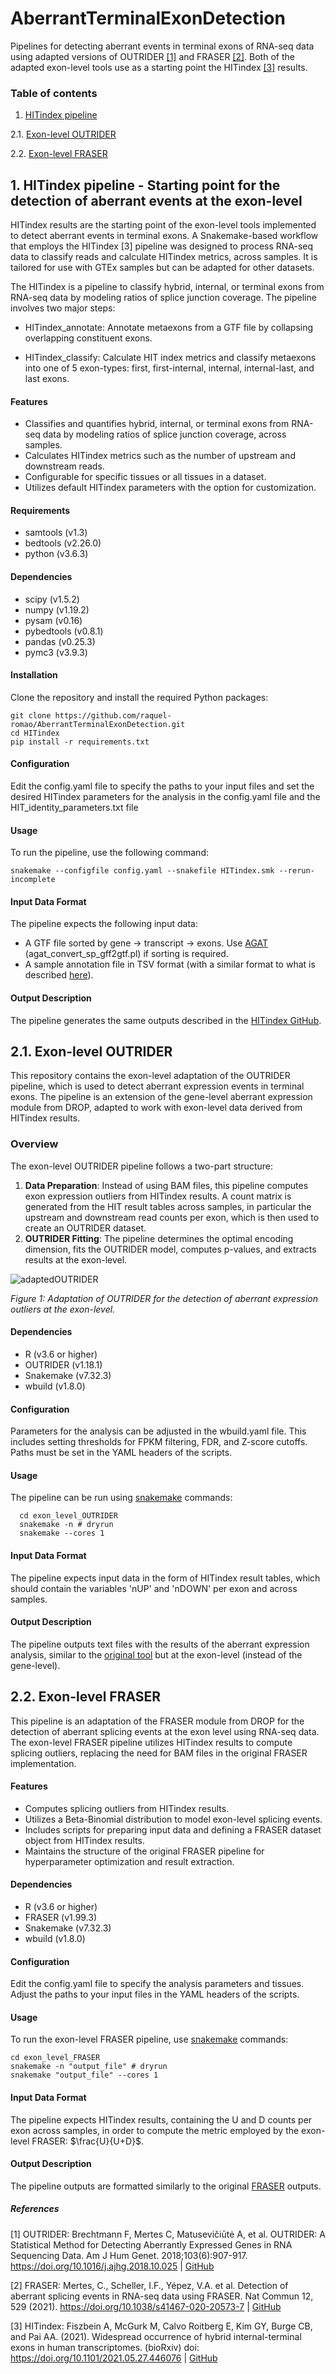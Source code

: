 # AberrantTerminalExonDetection
Pipelines for detecting aberrant events in terminal exons of RNA-seq data using adapted versions of OUTRIDER [[1]](https://github.com/raquel-romao/AberrantTerminalExonDetection/edit/main/README.md#references) and FRASER [[2]](https://github.com/raquel-romao/AberrantTerminalExonDetection/edit/main/README.md#references). Both of the adapted exon-level tools use as a starting point the HITindex [[3]](https://github.com/raquel-romao/AberrantTerminalExonDetection/edit/main/README.md#references) results.

### Table of contents

1. [HITindex pipeline](https://github.com/raquel-romao/AberrantTerminalExonDetection/tree/main#1-hitindex-pipeline---starting-point-for-the-detection-of-aberrant-events-at-the-exon-level)
   
2.1. [Exon-level OUTRIDER](https://github.com/raquel-romao/AberrantTerminalExonDetection/edit/main/README.md#21-exon-level-outrider)

2.2. [Exon-level FRASER](https://github.com/raquel-romao/AberrantTerminalExonDetection/edit/main/README.md#22-exon-level-fraser) 



## 1. HITindex pipeline - Starting point for the detection of aberrant events at the exon-level

  HITindex results are the starting point of the exon-level tools implemented to detect aberrant events in terminal exons. A Snakemake-based workflow that employs the HITindex [3] pipeline was designed to process RNA-seq data to classify reads and calculate HITindex metrics, across samples. It is tailored for use with GTEx samples but can be adapted for other datasets.
  
  The HITindex is a pipeline to classify hybrid, internal, or terminal exons from RNA-seq data by modeling ratios of splice junction coverage. The pipeline involves two major steps:
   
  - HITindex_annotate: Annotate metaexons from a GTF file by collapsing overlapping constituent exons.

  - HITindex_classify: Calculate HIT index metrics and classify metaexons into one of 5 exon-types: first, first-internal, internal, internal-last, and last exons.
  
  
  #### Features
  - Classifies and quantifies hybrid, internal, or terminal exons from RNA-seq data by modeling ratios of splice junction coverage, across samples.
  - Calculates HITindex metrics such as the number of upstream and downstream reads.
  - Configurable for specific tissues or all tissues in a dataset.
  - Utilizes default HITindex parameters with the option for customization.
  
  #### Requirements
  - samtools (v1.3)
  - bedtools (v2.26.0)
  - python (v3.6.3)
  
  #### Dependencies
  - scipy (v1.5.2)
  - numpy (v1.19.2)
  - pysam (v0.16)
  - pybedtools (v0.8.1)
  - pandas (v0.25.3)
  - pymc3 (v3.9.3)
  
  #### Installation
  Clone the repository and install the required Python packages:
  
    git clone https://github.com/raquel-romao/AberrantTerminalExonDetection.git
    cd HITindex
    pip install -r requirements.txt
  
  #### Configuration
  
  Edit the config.yaml file to specify the paths to your input files and set the desired HITindex parameters for the analysis in the config.yaml file and the HIT_identity_parameters.txt file
  
  #### Usage
  
  To run the pipeline, use the following command:
  
    snakemake --configfile config.yaml --snakefile HITindex.smk --rerun-incomplete
  
  
  #### Input Data Format
  
  The pipeline expects the following input data:
  - A GTF file sorted by gene -> transcript -> exons. Use [AGAT](https://github.com/NBISweden/AGAT) (agat_convert_sp_gff2gtf.pl) if sorting is required.
  - A sample annotation file in TSV format (with a similar format to what is described [here](https://gagneurlab-drop.readthedocs.io/en/latest/prepare.html#creating-the-sample-annotation-table)).
  
  #### Output Description
  
  The pipeline generates the same outputs described in the [HITindex GitHub](https://github.com/thepailab/HITindex).


## 2.1. Exon-level OUTRIDER
  
  This repository contains the exon-level adaptation of the OUTRIDER pipeline, which is used to detect aberrant expression events in terminal exons. The pipeline is an extension of the gene-level aberrant expression module from DROP, adapted to work with exon-level data derived from HITindex results.
  
  ### Overview
  
  The exon-level OUTRIDER pipeline follows a two-part structure:
  
  1. **Data Preparation**: Instead of using BAM files, this pipeline computes exon expression outliers from HITindex results. A count matrix is generated from the HIT result tables across samples, in particular the upstream and downstream read counts per exon, which is then used to create an OUTRIDER dataset.
  2. **OUTRIDER Fitting**: The pipeline determines the optimal encoding dimension, fits the OUTRIDER model, computes p-values, and extracts results at the exon-level.
  
  
  ![adaptedOUTRIDER](https://github.com/raquel-romao/AberrantTerminalExonDetection/assets/92799656/ed7d9372-3aa9-4e36-a67d-1c1236757a3d)
  
  *Figure 1: Adaptation of OUTRIDER for the detection of aberrant expression outliers at the exon-level.*
  
  #### Dependencies
  
  - R (v3.6 or higher)
  - OUTRIDER (v1.18.1)
  - Snakemake (v7.32.3)
  - wbuild (v1.8.0)
  
  
  #### Configuration
  
 Parameters for the analysis can be adjusted in the wbuild.yaml file. This includes setting thresholds for FPKM filtering, FDR, and Z-score cutoffs. 
 Paths must be set in the YAML headers of the scripts.
  
  #### Usage
  
  The pipeline can be run using [snakemake](https://snakemake.readthedocs.io/en/stable/) commands:
  
      cd exon_level_OUTRIDER
      snakemake -n # dryrun
      snakemake --cores 1 
    
  #### Input Data Format
  
  The pipeline expects input data in the form of HITindex result tables, which should contain the variables 'nUP' and 'nDOWN' per exon and across samples.
  
  #### Output Description
  
  The pipeline outputs text files with the results of the aberrant expression analysis, similar to the [original tool](https://github.com/gagneurlab/outrider) but at the exon-level (instead of the gene-level).


## 2.2. Exon-level FRASER

This pipeline is an adaptation of the FRASER module from DROP for the detection of aberrant splicing events at the exon level using RNA-seq data. The exon-level FRASER pipeline utilizes HITindex results to compute splicing outliers, replacing the need for BAM files in the original FRASER implementation.

#### Features

- Computes splicing outliers from HITindex results.
- Utilizes a Beta-Binomial distribution to model exon-level splicing events.
- Includes scripts for preparing input data and defining a FRASER dataset object from HITindex results.
- Maintains the structure of the original FRASER pipeline for hyperparameter optimization and result extraction.


#### Dependencies

- R (v3.6 or higher)
- FRASER (v1.99.3)
- Snakemake (v7.32.3)
- wbuild (v1.8.0)

#### Configuration

Edit the config.yaml file to specify the analysis parameters and tissues. Adjust the paths to your input files in the YAML headers of the scripts.

#### Usage

To run the exon-level FRASER pipeline, use [snakemake](https://snakemake.readthedocs.io/en/stable/) commands:

    cd exon_level_FRASER
    snakemake -n "output_file" # dryrun
    snakemake "output_file" --cores 1 
    

#### Input Data Format

The pipeline expects HITindex results, containing the U and D counts per exon across samples, in order to compute the metric employed by the exon-level FRASER: $\frac{U}{U+D}$.

#### Output Description

The pipeline outputs are formatted similarly to the original [FRASER](https://github.com/c-mertes/FRASER) outputs.


##### References
[1] OUTRIDER: Brechtmann F, Mertes C, Matusevičiūtė A, et al. OUTRIDER: A Statistical Method for Detecting Aberrantly Expressed Genes in RNA Sequencing Data. Am J Hum Genet. 2018;103(6):907-917. https://doi.org/10.1016/j.ajhg.2018.10.025 | [GitHub](https://github.com/gagneurlab/drop/tree/master/drop/modules/aberrant-expression-pipeline)

[2] FRASER: Mertes, C., Scheller, I.F., Yépez, V.A. et al. Detection of aberrant splicing events in RNA-seq data using FRASER. Nat Commun 12, 529 (2021). https://doi.org/10.1038/s41467-020-20573-7 | [GitHub](https://github.com/gagneurlab/drop/tree/master/drop/modules/aberrant-splicing-pipeline)

[3] HITindex: Fiszbein A, McGurk M, Calvo Roitberg E, Kim GY, Burge CB, and Pai AA. (2021). Widespread occurrence of hybrid internal-terminal exons in human transcriptomes. (bioRxiv) doi: https://doi.org/10.1101/2021.05.27.446076 | [GitHub](https://github.com/thepailab/HITindex)



